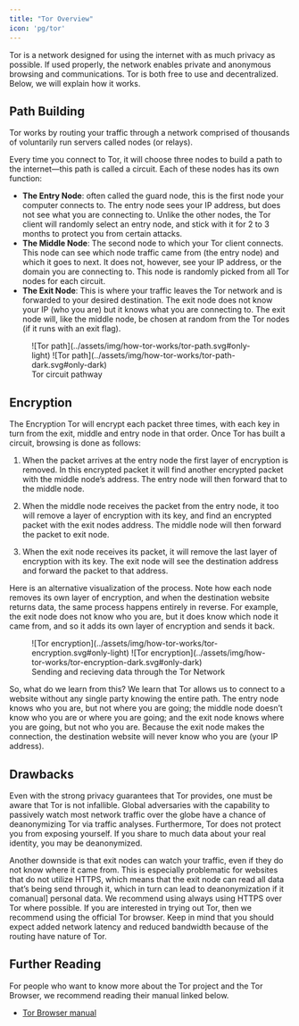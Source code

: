 ```yaml
---
title: "Tor Overview"
icon: 'pg/tor'
---
```


Tor is a network designed for using the internet with as much privacy as possible. If used properly, the network enables private and anonymous browsing and communications. Tor is both free to use and decentralized. Below, we will explain how it works.

## Path Building

Tor works by routing your traffic through a network comprised of thousands of voluntarily run servers called nodes (or relays).

Every time you connect to Tor, it will choose three nodes to build a path to the internet—this path is called a circuit. Each of these nodes has its own function:

- **The Entry Node**: often called the guard node, this is the first node your computer connects to. The entry node sees your IP address, but does not see what you are connecting to. Unlike the other nodes, the Tor client will randomly select an entry node, and stick with it for 2 to 3 months to protect you from certain attacks.
- **The Middle Node**: The second node to which your Tor client connects. This node can see which node traffic came from (the entry node) and which it goes to next. It does not, however, see your IP address, or the domain you are connecting to. This node is randomly picked from all Tor nodes for each circuit.
- **The Exit Node**: This is where your traffic leaves the Tor network and is forwarded to your desired destination. The exit node does not know your IP (who you are) but it knows what you are connecting to. The exit node will, like the middle node, be chosen at random from the Tor nodes (if it runs with an exit flag).

<figure markdown>
  ![Tor path](../assets/img/how-tor-works/tor-path.svg#only-light)
  ![Tor path](../assets/img/how-tor-works/tor-path-dark.svg#only-dark)
  <figcaption>Tor circuit pathway</figcaption>
</figure>

## Encryption

The Encryption Tor will encrypt each packet three times, with each key in turn from the exit, middle and entry node in that order. Once Tor has built a circuit, browsing is done as follows:

1. When the packet arrives at the entry node the first layer of encryption is removed. In this encrypted packet it will find another encrypted packet with the middle node’s address. The entry node will then forward that to the middle node.

2. When the middle node receives the packet from the entry node, it too will remove a layer of encryption with its key, and find an encrypted packet with the exit nodes address. The middle node will then forward the packet to exit node.

3. When the exit node receives its packet, it will remove the last layer of encryption with its key. The exit node will see the destination address and forward the packet to that address.

Here is an alternative visualization of the process. Note how each node removes its own layer of encryption, and when the destination website returns data, the same process happens entirely in reverse. For example, the exit node does not know who you are, but it does know which node it came from, and so it adds its own layer of encryption and sends it back.

<figure markdown>
  ![Tor encryption](../assets/img/how-tor-works/tor-encryption.svg#only-light)
  ![Tor encryption](../assets/img/how-tor-works/tor-encryption-dark.svg#only-dark)
  <figcaption>Sending and recieving data through the Tor Network</figcaption>
</figure>

So, what do we learn from this? We learn that Tor allows us to connect to a website without any single party knowing the entire path. The entry node knows who you are, but not where you are going; the middle node doesn’t know who you are or where you are going; and the exit node knows where you are going, but not who you are. Because the exit node makes the connection, the destination website will never know who you are (your IP address).

## Drawbacks

Even with the strong privacy guarantees that Tor provides, one must be aware that Tor is not infallible. Global adversaries with the capability to passively watch most network traffic over the globe have a chance of deanonymizing Tor via traffic analyses. Furthermore, Tor does not protect you from exposing yourself. If you share to much data about your real identity, you may be deanonymized.

Another downside is that exit nodes can watch your traffic, even if they do not know where it came from. This is especially problematic for websites that do not utilize HTTPS, which means that the exit node can read all data that’s  being send through it, which in turn can lead to deanonymization if it comanual] personal data. We recommend using always using HTTPS over Tor where possible.
If you are interested in trying out Tor, then we recommend using the official Tor browser. Keep in mind that you should expect added network latency and reduced bandwidth because of the routing have nature of Tor.

## Further Reading

For people who want to know more about the Tor project and the Tor Browser, we recommend reading their manual linked below.

- [Tor Browser manual](https://tb-manual.torproject.org/about/)
